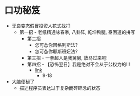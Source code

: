# 口功秘笈
- 无良变态假冒投资人花式找打
  - 第一招 - 老纸精通咏春拳, 八卦阵, 乾坤鸭腿, 泰困道的拼写
    - 第二招 
      - 怎可怂你因格列斯法?
      - 怎可怂你耶斯班妞法?
    - 第三招 - 一拳超人是我舅舅, 放马过来吧!
    - 第四招 - 【恐怖翌日】我是绝对不会从于公权力的!!!
      - [link](https://www.youtube.com/watch?v=rG6BeKZhP44)
        - 9-18
- 大脑便秘了
  - 描述程序员表达过于复杂而碎碎念的状态